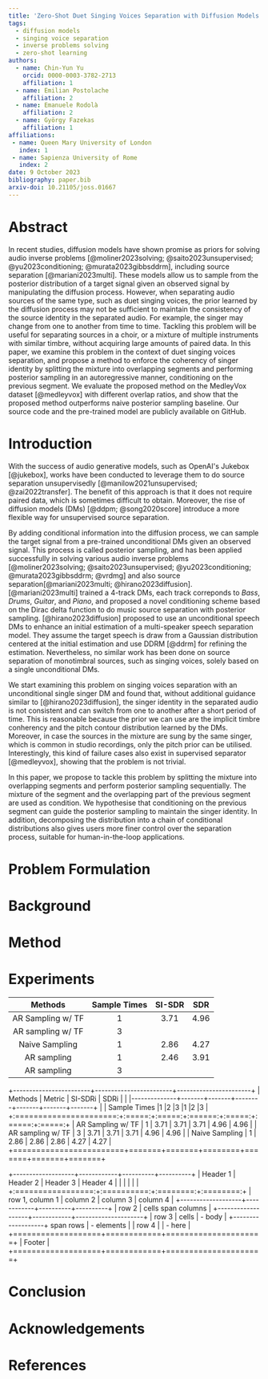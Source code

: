 ```yaml
---
title: 'Zero-Shot Duet Singing Voices Separation with Diffusion Models'
tags:
  - diffusion models
  - singing voice separation
  - inverse problems solving
  - zero-shot learning
authors:
  - name: Chin-Yun Yu
    orcid: 0000-0003-3782-2713
    affiliation: 1
  - name: Emilian Postolache
    affiliation: 2
  - name: Emanuele Rodolà
    affiliation: 2
  - name: György Fazekas
    affiliation: 1
affiliations:
 - name: Queen Mary University of London
   index: 1
 - name: Sapienza University of Rome
   index: 2
date: 9 October 2023
bibliography: paper.bib
arxiv-doi: 10.21105/joss.01667
---
```


# Abstract

In recent studies, diffusion models have shown promise as priors for solving audio inverse problems [@moliner2023solving; @saito2023unsupervised; @yu2023conditioning; @murata2023gibbsddrm], including source separation [@mariani2023multi]. 
These models allow us to sample from the posterior distribution of a target signal given an observed signal by manipulating the diffusion process.
However, when separating audio sources of the same type, such as duet singing voices, the prior learned by the diffusion process may not be sufficient to maintain the consistency of the source identity in the separated audio.
For example, the singer may change from one to another from time to time.
Tackling this problem will be useful for separating sources in a choir, or a mixture of multiple instruments with similar timbre, without acquiring large amounts of paired data.
In this paper, we examine this problem in the context of duet singing voices separation, and propose a method to enforce the coherency of singer identity by splitting the mixture into overlapping segments and performing posterior sampling in an autoregressive manner, conditioning on the previous segment.
We evaluate the proposed method on the MedleyVox dataset [@medleyvox] with different overlap ratios, and show that the proposed method outperforms naive posterior sampling baseline.
Our source code and the pre-trained model are publicly available on GitHub.


# Introduction

With the success of audio generative models, such as OpenAI's Jukebox [@jukebox], works have been conducted to leverage them to do source separation unsupervisedly [@manilow2021unsupervised; @zai2022transfer]. The benefit of this approach is that it does not require paired data, which is sometimes difficult to obtain. Moreover, the rise of diffusion models (DMs) [@ddpm; @song2020score] introduce a more flexible way for unsupervised source separation. 

By adding conditional information into the diffusion process, we can sample the target signal from a pre-trained unconditional DMs given an observed signal. This process is called posterior sampling, and has been applied successfully in solving various audio inverse problems [@moliner2023solving; @saito2023unsupervised; @yu2023conditioning; @murata2023gibbsddrm; @vrdmg] and also source separation[@mariani2023multi; @hirano2023diffusion]. [@mariani2023multi] trained a 4-track DMs, each track correponds to $Bass$, $Drums$, $Guitar$, and $Piano$, and proposed a novel conditioning scheme based on the Dirac delta function to do  music source separation with posterior sampling. [@hirano2023diffusion] proposed to use an unconditional speech DMs to enhance an initial estimation of a multi-speaker speech separation model. They assume the target speech is draw from a Gaussian distribution centered at the initial estimation and use DDRM [@ddrm] for refining the estimation. Nevertheless, no similar work has been done on source separation of monotimbral sources, such as singing voices, solely based on a single unconditional DMs.

We start examining this problem on singing voices separation with an unconditional single singer DM and found that, without additional guidance similar to [@hirano2023diffusion], the singer identity in the separated audio is not consistent and can switch from one to another after a short period of time. This is reasonable because the prior we can use are the implicit timbre conherency and the pitch contour distribution learned by the DMs. Moreover, in case the sources in the mixture are sung by the same singer, which is common in studio recordings, only the pitch prior can be utilised. Interestingly, this kind of failure cases also exist in supervised separator [@medleyvox], showing that the problem is not trivial.

In this paper, we propose to tackle this problem by splitting the mixture into overlapping segments and perform posterior sampling sequentially. The mixture of the segment and the overlapping part of the previous segment are used as condition. We hypothesise that conditioning on the previous segment can guide the posterior sampling to maintain the singer identity. In addition, decomposing the distribution into a chain of conditional distributions also gives users more finer control over the separation process, suitable for human-in-the-loop applications. 

# Problem Formulation

# Background

# Method

# Experiments

| Methods           | Sample Times | SI-SDR | SDR    |
|:------:           |:------------:|:------:|:------:|
| AR Sampling w/ TF | 1            | 3.71   | 4.96   |
| AR sampling w/ TF | 3            |
| Naive Sampling    | 1            | 2.86   | 4.27   |
| AR sampling       | 1            | 2.46   | 3.91   |
| AR sampling       | 3            |


+------------------------+------------------------+-----------------------+
| Methods | Metric       | SI-SDRi                | SDRi                  | 
|         |--------------+-------+-------+--------+-------+-------+-------+
|         | Sample Times |1      |2      |3       |1      |2      |3      |
+:======================:+:=====:+:=====:+:======:+:=====:+:=====:+:=====:+
| AR Sampling w/ TF      | 1     | 3.71  | 3.71   | 3.71  | 4.96  | 4.96  |
| AR sampling w/ TF      | 3     | 3.71  | 3.71   | 3.71  | 4.96  | 4.96  |
| Naive Sampling         | 1     | 2.86  | 2.86   | 2.86  | 4.27  | 4.27  |
+========================+=======+=======+========+=======+=======+=======+


+-------------------+------------+----------+----------+
| Header 1          | Header 2   | Header 3 | Header 4 |
|                   |            |          |          |
+:=================:+:==========:+:========:+:========:+
| row 1, column 1   | column 2   | column 3 | column 4 |
+-------------------+------------+----------+----------+
| row 2             | cells span columns               |
+-------------------+------------+---------------------+
| row 3             | cells      | - body              |
+-------------------+ span rows  | - elements          |
| row 4             |            | - here              |
+===================+============+=====================+
| Footer                                               |
+===================+============+=====================+

# Conclusion

# Acknowledgements

# References